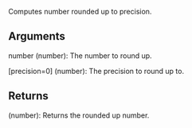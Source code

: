 Computes number rounded up to precision.


## Arguments
number (number): The number to round up.

[precision=0] (number): The precision to round up to.


## Returns
(number): Returns the rounded up number.
